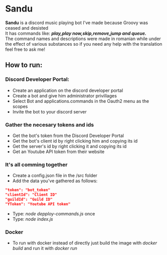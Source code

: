 # Sandu
<strong>Sandu</strong> is a discord music playing bot I've made because Groovy was ceased and desisted </br>
It has commands like: <strong><em>play,play now,skip,remove,jump and queue.</em></strong></br>
The command names and descriptions were made in romanian while under the effect of various substances so if you need any help with the translation feel free to ask me!

## How to run:
  ### Discord Developer Portal:
  - Create an application on the discord developer portal
  - Create a bot and give him administrator privillages
  - Select Bot and applications.commands in the Oauth2 menu as the scopes
  - Invite the bot to your discord server
  ### Gather the necesary tokens and ids
  - Get the bot's token from the Discord Developer Portal 
  - Get the bot's client id by right clicking him and copying its id
  - Get the server's id by right clicking it and copying its id
  - Get an Youtube API token from their website
  ### It's all comming together
  - Create a config.json file in the /src folder
  - Add the data you've gathered as follows:
  ```JSON
"token": "bot_token"
"clientId": "Client ID"
"guildId": "Guild ID"
"YToken": "Youtube API token"
```
  - Type: _node depploy-commands.js_ once
  - Type: _node index.js_
  
  ### Docker 
  - To run with docker instead of directly just build the image with _docker build_ and run it with _docker run_
